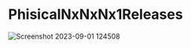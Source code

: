 # PhisicalNxNxNx1Releases


![Screenshot 2023-09-01 124508](https://github.com/TymonFro/PhisicalNxNxNx1Releases/assets/143343362/72aa11db-835b-4285-a078-d13f184662b0)
